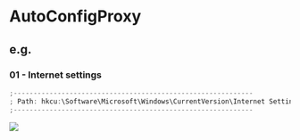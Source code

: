# AutoConfigProxy

## e.g.
### 01 - Internet settings
````powershell
;------------------------------------------------------------
; Path: hkcu:\Software\Microsoft\Windows\CurrentVersion\Internet Settings\
;------------------------------------------------------------
````
[<img src="https://i.imgur.com/zRYOI4T.png">](https://i.imgur.com/zRYOI4T.png)
